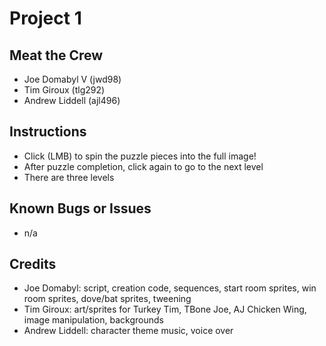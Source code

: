 # Project 1

## Meat the Crew

* Joe Domabyl V (jwd98)
* Tim Giroux (tlg292)
* Andrew Liddell (ajl496)

## Instructions
* Click (LMB) to spin the puzzle pieces into the full image!
* After puzzle completion, click again to go to the next level
* There are three levels

## Known Bugs or Issues
* n/a

## Credits
* Joe Domabyl: script, creation code, sequences, start room sprites, win room sprites, dove/bat sprites, tweening
* Tim Giroux: art/sprites for Turkey Tim, TBone Joe, AJ Chicken Wing, image manipulation, backgrounds
* Andrew Liddell: character theme music, voice over
